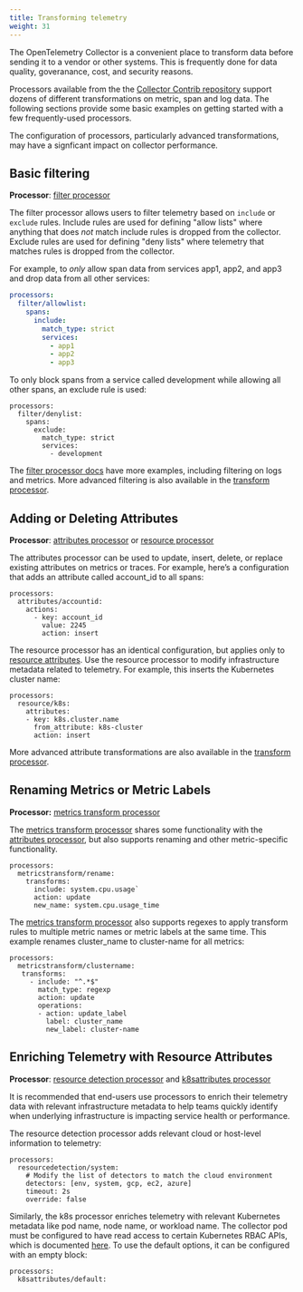 ```yaml
---
title: Transforming telemetry
weight: 31
---
```

The OpenTelemetry Collector is a convenient place to transform data before sending it to a vendor or other systems. This is frequently done for data quality, goveranance, cost, and security reasons.

Processors available from the the [Collector Contrib repository](https://github.com/open-telemetry/opentelemetry-collector-contrib/tree/main/processor) support dozens of different transformations on metric, span and log data. The following sections provide some basic examples on getting started with a few frequently-used processors.

The configuration of processors, particularly advanced transformations, may have a signficant impact on collector performance.

## Basic filtering

**Processor**: [filter processor](https://github.com/open-telemetry/opentelemetry-collector-contrib/tree/main/processor/filterprocessor)

The filter processor allows users to filter telemetry based on `include` or `exclude` rules. Include rules are used for defining "allow lists" where anything that does _not_ match include rules is dropped from the collector. Exclude rules are used for defining 
"deny lists" where telemetry that matches rules is dropped from the collector.

For example, to _only_ allow span data from services app1, app2, and app3 and drop data from all other services:

```yaml
processors:
  filter/allowlist:
    spans:
      include:
        match_type: strict
        services:
          - app1
          - app2
          - app3
```

To only block spans from a service called development while allowing all other spans, an exclude rule is used:

```
processors:
  filter/denylist:
    spans:
      exclude:
        match_type: strict
        services:
          - development
```

The [filter processor docs](https://github.com/open-telemetry/opentelemetry-collector-contrib/tree/main/processor/filterprocessor) have more examples, including filtering on logs and metrics. More advanced filtering is also available in the [transform processor](https://github.com/open-telemetry/opentelemetry-collector-contrib/tree/main/processor/transformprocessor).


## Adding or Deleting Attributes

**Processor**: [attributes processor](https://github.com/open-telemetry/opentelemetry-collector-contrib/tree/main/processor/attributesprocessor) or [resource processor](https://github.com/open-telemetry/opentelemetry-collector-contrib/tree/main/processor/resourceprocessor)

The attributes processor can be used to update, insert, delete, or replace existing attributes on metrics or traces. For example, here’s a configuration that adds an attribute called account_id to all spans:

```
processors:
  attributes/accountid:
    actions:
      - key: account_id
        value: 2245
        action: insert
```

The resource processor has an identical configuration, but applies only to [resource attributes](https://github.com/open-telemetry/opentelemetry-specification/blob/main/specification/resource/semantic_conventions/README.md). Use the resource processor to modify infrastructure metadata related to telemetry. For example, this inserts the Kubernetes cluster name:

```
processors:
  resource/k8s:
    attributes:
    - key: k8s.cluster.name
      from_attribute: k8s-cluster
      action: insert
```

More advanced attribute transformations are also available in the [transform processor](https://github.com/open-telemetry/opentelemetry-collector-contrib/tree/main/processor/transformprocessor).

## Renaming Metrics or Metric Labels

**Processor:** [metrics transform processor](https://github.com/open-telemetry/opentelemetry-collector-contrib/tree/main/processor/metricstransformprocessor)

The [metrics transform processor](https://github.com/open-telemetry/opentelemetry-collector-contrib/tree/main/processor/metricstransformprocessor) shares some functionality with the [attributes processor](https://github.com/open-telemetry/opentelemetry-collector-contrib/tree/main/processor/attributesprocessor), but also supports renaming and other metric-specific functionality.

```
processors:
  metricstransform/rename:
    transforms:
      include: system.cpu.usage`
      action: update
      new_name: system.cpu.usage_time
```

The [metrics transform processor](https://github.com/open-telemetry/opentelemetry-collector-contrib/tree/main/processor/metricstransformprocessor) also supports regexes to apply transform rules to multiple metric names or metric labels at the same time. This example renames cluster_name to cluster-name for all metrics:


```
processors:
  metricstransform/clustername:
   transforms:
     - include: "^.*$"
       match_type: regexp
       action: update
       operations:
       - action: update_label
         label: cluster_name
         new_label: cluster-name
```

## Enriching Telemetry with Resource Attributes

**Processor**: [resource detection processor](https://github.com/open-telemetry/opentelemetry-collector-contrib/tree/main/processor/resourcedetectionprocessor) and [k8sattributes processor](https://github.com/open-telemetry/opentelemetry-collector-contrib/tree/main/processor/k8sattributesprocessor)

It is recommended that end-users use processors to enrich their telemetry data with relevant infrastructure metadata to help teams quickly identify when underlying infrastructure is impacting service health or performance.

The resource detection processor adds relevant cloud or host-level information to telemetry: 

```
processors:
  resourcedetection/system:
    # Modify the list of detectors to match the cloud environment
    detectors: [env, system, gcp, ec2, azure]
    timeout: 2s
    override: false
```

Similarly, the k8s processor enriches telemetry with relevant Kubernetes metadata like pod name, node name, or workload name. The collector pod must be configured to have read access to certain Kubernetes RBAC APIs, which is documented [here](https://pkg.go.dev/github.com/open-telemetry/opentelemetry-collector-contrib/processor/k8sattributesprocessor#hdr-RBAC). To use the default options, it can be configured with an empty block:

```
processors:
  k8sattributes/default:
```